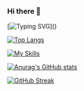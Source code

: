 ### Hi there 👋

[![Typing SVG](https://readme-typing-svg.demolab.com/?lines=Meet+Vaishnavi+Dave,+the+tech+whiz!)]()

[![Top Langs](https://github-readme-stats.vercel.app/api/top-langs/?username=vaishnavi-dave&layout=compact&theme=window-dark)]()

[![My Skills](https://skillicons.dev/icons?i=arduino,atom,bootstrap,c,cpp,css,dart,django,docker,eclipse,figma,flask,flutter,git,github,html,java,js,linux,matlab,mysql,php,powershell,py,react,redux,selenium,vscode)]()

[![Anurag's GitHub stats](https://github-readme-stats.vercel.app/api?username=vaishnavi-dave&theme=codestackr)]()

[![GitHub Streak](https://streak-stats.demolab.com/?user=vaishnavi-dave&theme=windows-dark)]()

<!--
**DaveVaishnavi/DaveVaishnavi** is a ✨ _special_ ✨ repository because its `README.md` (this file) appears on your GitHub profile.

Here are some ideas to get you started:

- 🔭 I’m currently working on ...
- 🌱 I’m currently learning ...
- 👯 I’m looking to collaborate on ...
- 🤔 I’m looking for help with ...
- 💬 Ask me about ...
- 📫 How to reach me: ...
- 😄 Pronouns: ...
- ⚡ Fun fact: ...
-->
